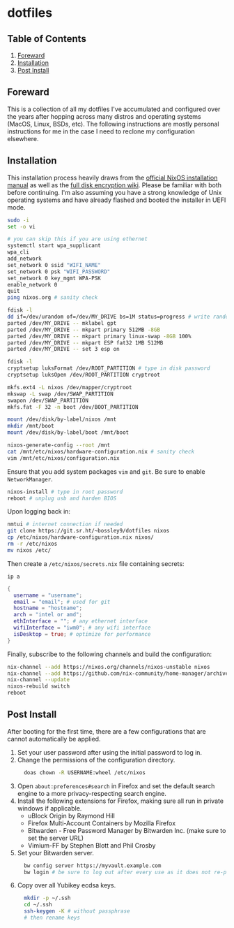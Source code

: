# dotfiles

## Table of Contents

1. [Foreward](#foreward)
2. [Installation](#installation)
3. [Post Install](#post-install)

## Foreward

This is a collection of all my dotfiles I've accumulated and configured over the years after hopping across many distros and operating systems (MacOS, Linux, BSDs, etc). The following instructions are mostly personal instructions for me in the case I need to reclone my configuration elsewhere.

## Installation

This installation process heavily draws from the [official NixOS installation manual](https://nixos.org/manual/nixos/stable/index.html#sec-installation) as well as the [full disk encryption wiki](https://nixos.wiki/wiki/Full_Disk_Encryption). Please be familiar with both before continuing. I'm also assuming you have a strong knowledge of Unix operating systems and have already flashed and booted the installer in UEFI mode.

```sh
sudo -i
set -o vi

# you can skip this if you are using ethernet
systemctl start wpa_supplicant
wpa_cli
add_network
set_network 0 ssid "WIFI_NAME"
set_network 0 psk "WIFI_PASSWORD"
set_network 0 key_mgmt WPA-PSK
enable_network 0
quit
ping nixos.org # sanity check

fdisk -l
dd if=/dev/urandom of=/dev/MY_DRIVE bs=1M status=progress # write random data to disk
parted /dev/MY_DRIVE -- mklabel gpt
parted /dev/MY_DRIVE -- mkpart primary 512MB -8GB
parted /dev/MY_DRIVE -- mkpart primary linux-swap -8GB 100%
parted /dev/MY_DRIVE -- mkpart ESP fat32 1MB 512MB
parted /dev/MY_DRIVE -- set 3 esp on

fdisk -l
cryptsetup luksFormat /dev/ROOT_PARTITION # type in disk password
cryptsetup luksOpen /dev/ROOT_PARTITION cryptroot

mkfs.ext4 -L nixos /dev/mapper/cryptroot
mkswap -L swap /dev/SWAP_PARTITION
swapon /dev/SWAP_PARTITION
mkfs.fat -F 32 -n boot /dev/BOOT_PARTITION

mount /dev/disk/by-label/nixos /mnt
mkdir /mnt/boot
mount /dev/disk/by-label/boot /mnt/boot

nixos-generate-config --root /mnt
cat /mnt/etc/nixos/hardware-configuration.nix # sanity check
vim /mnt/etc/nixos/configuration.nix
```

Ensure that you add system packages `vim` and `git`. Be sure to enable `NetworkManager`.

```sh
nixos-install # type in root password
reboot # unplug usb and harden BIOS
```

Upon logging back in:

```sh
nmtui # internet connection if needed
git clone https://git.sr.ht/~bossley9/dotfiles nixos
cp /etc/nixos/hardware-configuration.nix nixos/
rm -r /etc/nixos
mv nixos /etc/
```

Then create a `/etc/nixos/secrets.nix` file containing secrets:

```
ip a
```

```nix
{
  username = "username";
  email = "email"; # used for git
  hostname = "hostname";
  arch = "intel or amd";
  ethInterface = ""; # any ethernet interface
  wifiInterface = "iwm0"; # any wifi interface
  isDesktop = true; # optimize for performance
}
```

Finally, subscribe to the following channels and build the configuration:

```sh
nix-channel --add https://nixos.org/channels/nixos-unstable nixos
nix-channel --add https://github.com/nix-community/home-manager/archive/master.tar.gz home-manager
nix-channel --update
nixos-rebuild switch
reboot
```

## Post Install

After booting for the first time, there are a few configurations that are cannot automatically be applied.

1. Set your user password after using the initial password to log in.
2. Change the permissions of the configuration directory.
    ```sh
      doas chown -R USERNAME:wheel /etc/nixos
    ```
3. Open `about:preferences#search` in Firefox and set the default search engine to a more privacy-respecting search engine.
4. Install the following extensions for Firefox, making sure all run in private windows if applicable.
    * uBlock Origin by Raymond Hill
    * Firefox Multi-Account Containers by Mozilla Firefox
    * Bitwarden - Free Password Manager by Bitwarden Inc. (make sure to set the server URL)
    * Vimium-FF by Stephen Blott and Phil Crosby
5. Set your Bitwarden server.
    ```sh
      bw config server https://myvault.example.com
      bw login # be sure to log out after every use as it does not re-prompt MFA.
    ```
6. Copy over all Yubikey ecdsa keys.
    ```sh
      mkdir -p ~/.ssh
      cd ~/.ssh
      ssh-keygen -K # without passphrase
      # then rename keys
    ```
